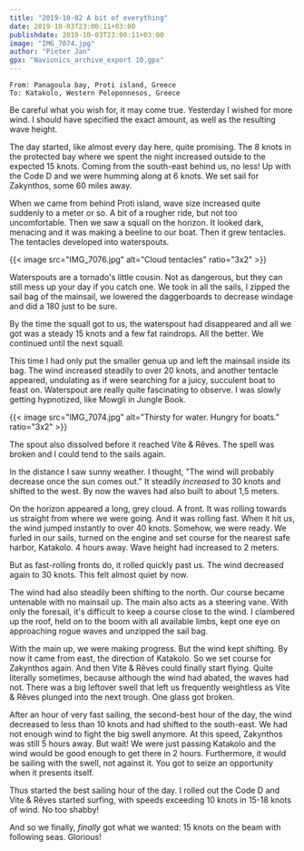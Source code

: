 ```yaml
---
title: "2019-10-02 A bit of everything"
date: 2019-10-03T23:00:11+03:00
publishdate: 2019-10-03T23:00:11+03:00
image: "IMG_7074.jpg"
author: "Pieter Jan"
gpx: "Navionics_archive_export 10.gpx"
---
```


`From: Panagoula bay, Proti island, Greece`<br/>
`To: Katakolo, Western Peloponnesos, Greece`

Be careful what you wish for, it may come true. Yesterday I wished for more wind. I should have specified the exact amount, as well as the resulting wave height.

The day started, like almost every day here, quite promising. The 8 knots in the protected bay where we spent the night increased outside to the expected 15 knots. Coming from the south-east behind us, no less! Up with the Code D and we were humming along at 6 knots. We set sail for Zakynthos, some 60 miles away.

When we came from behind Proti island, wave size increased quite suddenly to a meter or so. A bit of a rougher ride, but not too uncomfortable. Then we saw a squall on the horizon. It looked dark, menacing and it was making a beeline to our boat. Then it grew tentacles. The tentacles developed into waterspouts.

{{< image src="IMG_7076.jpg" alt="Cloud tentacles" ratio="3x2" >}}

Waterspouts are a tornado's little cousin. Not as dangerous, but they can still mess up your day if you catch one. We took in all the sails, I zipped the sail bag of the mainsail, we lowered the daggerboards to decrease windage and did a 180 just to be sure.

By the time the squall got to us, the waterspout had disappeared and all we got was a steady 15 knots and a few fat raindrops. All the better. We continued until the next squall.

This time I had only put the smaller genua up and left the mainsail inside its bag. The wind increased steadily to over 20 knots, and another tentacle appeared, undulating as if were searching for a juicy, succulent boat to feast on. Waterspout are really quite fascinating to observe. I was slowly getting hypnotized, like Mowgli in Jungle Book.

{{< image src="IMG_7074.jpg" alt="Thirsty for water. Hungry for boats." ratio="3x2" >}}

The spout also dissolved before it reached Vite & Rêves. The spell was broken and I could tend to the sails again.

In the distance I saw sunny weather. I thought, "The wind will probably decrease once the sun comes out." It steadily _increased_ to 30 knots and shifted to the west. By now the waves had also built to about 1,5 meters.

On the horizon appeared a long, grey cloud. A front. It was rolling towards us straight from where we were going. And it was rolling fast. When it hit us, the wind jumped instantly to over 40 knots. Somehow, we were ready. We furled in our sails, turned on the engine and set course for the nearest safe harbor, Katakolo. 4 hours away. Wave height had increased to 2 meters.

But as fast-rolling fronts do, it rolled quickly past us. The wind decreased again to 30 knots. This felt almost quiet by now.

The wind had also steadily been shifting to the north. Our course became untenable with no mainsail up. The main also acts as a steering vane. With only the foresail, it's difficult to keep a course close to the wind. I clambered up the roof, held on to the boom with all available limbs, kept one eye on approaching rogue waves and unzipped the sail bag.

With the main up, we were making progress. But the wind kept shifting. By now it came from east, the direction of Katakolo. So we set course for Zakynthos again. And then Vite & Rêves could finally start flying. Quite literally sometimes, because although the wind had abated, the waves had not. There was a big leftover swell that left us frequently weightless as Vite & Rêves plunged into the next trough.
One glass got broken.

After an hour of very fast sailing, the second-best hour of the day, the wind decreased to less than 10 knots and had shifted to the south-east. We had not enough wind to fight the big swell anymore. At this speed, Zakynthos was still 5 hours away. But wait! We were just passing Katakolo and the wind would be good enough to get there in 2 hours. Furthermore, it would be sailing with the swell, not against it. You got to seize an opportunity when it presents itself.

Thus started the best sailing hour of the day. I rolled out the Code D and Vite & Rêves started surfing, with speeds exceeding 10 knots in 15-18 knots of wind. No too shabby!

And so we finally, _finally_ got what we wanted: 15 knots on the beam with following seas. Glorious!

